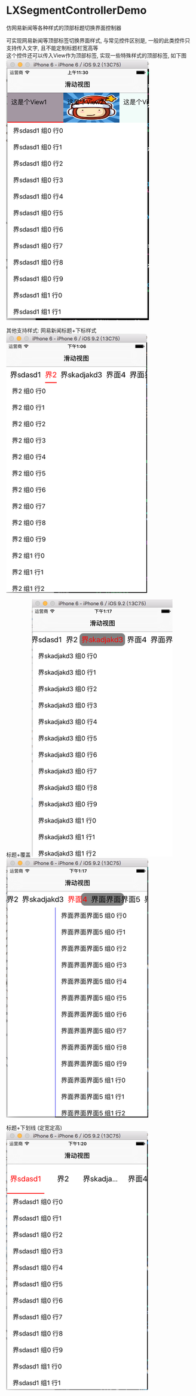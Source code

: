# LXSegmentControllerDemo
仿网易新闻等各种样式的顶部标题切换界面控制器

可实现网易新闻等顶部标签切换界面样式, 与常见控件区别是, 一般的此类控件只支持传入文字, 且不能定制标题栏宽高等  
这个控件还可以传入View作为顶部标签, 实现一些特殊样式的顶部标签, 如下图
![image1](https://github.com/CoderLXWang/LXSegmentControllerDemo/blob/master/LXSegmentControllerDemo/image1.png)

其他支持样式: 
网易新闻标题+下标样式
![image1](https://github.com/CoderLXWang/LXSegmentControllerDemo/blob/master/LXSegmentControllerDemo/image2.png)

标题+覆盖
![image1](https://github.com/CoderLXWang/LXSegmentControllerDemo/blob/master/LXSegmentControllerDemo/image3.png)
![image1](https://github.com/CoderLXWang/LXSegmentControllerDemo/blob/master/LXSegmentControllerDemo/image4.png)

标题+下划线 (定宽定高)
![image1](https://github.com/CoderLXWang/LXSegmentControllerDemo/blob/master/LXSegmentControllerDemo/image5.png)
